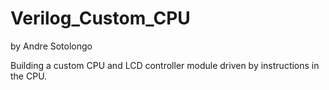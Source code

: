 # Verilog_Custom_CPU
by Andre Sotolongo

Building a custom CPU and LCD controller module driven by instructions in the CPU.